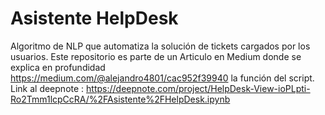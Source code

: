 # Asistente HelpDesk

Algoritmo de NLP que automatiza la solución de tickets cargados por los usuarios.
Este repositorio es parte de un Articulo en Medium donde se explica en profundidad https://medium.com/@alejandro4801/cac952f39940 
la función del script.
Link al deepnote : https://deepnote.com/project/HelpDesk-View-ioPLpti-Ro2Tmm1lcpCcRA/%2FAsistente%2FHelpDesk.ipynb
